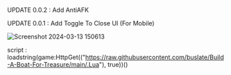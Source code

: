 UPDATE 0.0.2 : Add AntiAFK

UPDATE 0.0.1 : Add Toggle To Close UI (For Mobile)

![Screenshot 2024-03-13 150613](https://github.com/buslate/Build-A-Boat-For-Treasure/assets/113223653/387f928c-7716-4c1c-a194-8ae89da5c14e)

script : loadstring(game:HttpGet(("https://raw.githubusercontent.com/buslate/Build-A-Boat-For-Treasure/main/.Lua"), true))()
